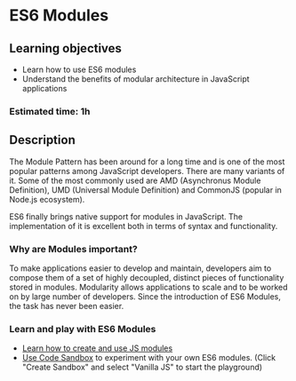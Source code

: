 # ES6 Modules

## Learning objectives
- Learn how to use ES6 modules
- Understand the benefits of modular architecture in JavaScript applications


### Estimated time: 1h

## Description 
The Module Pattern has been around for a long time and is one of the most popular patterns among JavaScript developers. There are many variants of it. Some of the most commonly used are AMD (Asynchronus Module Definition), UMD (Universal Module Definition) and CommonJS (popular in Node.js ecosystem).

ES6 finally brings native support for modules in JavaScript. The implementation of it is excellent both in terms of syntax and functionality.

### Why are Modules important?
To make applications easier to develop and maintain, developers aim to compose them of a set of highly decoupled, distinct pieces of functionality stored in modules.
Modularity allows applications to scale and to be worked on by large number of developers.
Since the introduction of ES6 Modules, the task has never been easier.

### Learn and play with ES6 Modules 

- [Learn how to create and use JS modules](https://javascript.info/import-export)
- [Use Code Sandbox](https://codesandbox.io/) to experiment with your own ES6 modules. (Click "Create Sandbox" and select "Vanilla JS" to start the playground)


